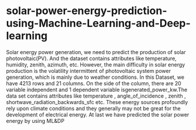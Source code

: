 # solar-power-energy-prediction-using-Machine-Learning-and-Deep-learning
Solar energy power generation, we need to predict the production of solar photovoltaic(PV). And the dataset contains attributes like temperature, humidity, zenith, azimuth, etc. However, the main difficulty in solar energy production is the volatility intermittent of photovoltaic system power generation, which is mainly due to weather conditions. In this Dataset, we have 4213 rows and 21 columns. On the side of the column, there are 20 variable independent and 1 dependent variable isgenerated_power_kw.The data set contains attributes like          temperature , angle_of_incidence , zenith , shortwave_radiation_backwards_sfc  etc. These energy sources profoundly rely upon climate conditions and they generally may not be great for the development of electrical energy.
At last we have predicted the solar power energy by using ML&DP

